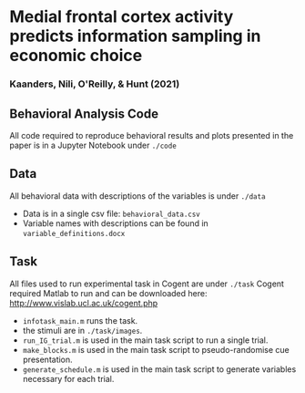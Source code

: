 # Medial frontal cortex activity predicts information sampling in economic choice

### Kaanders, Nili, O'Reilly, & Hunt (2021)

## Behavioral Analysis Code

All code required to reproduce behavioral results and plots presented in the paper is in a Jupyter Notebook under `./code`

## Data

All behavioral data with descriptions of the variables is under `./data`
- Data is in a single csv file: `behavioral_data.csv`
- Variable names with descriptions can be found in `variable_definitions.docx`

## Task

All files used to run experimental task in Cogent are under `./task`
Cogent required Matlab to run and can be downloaded here: http://www.vislab.ucl.ac.uk/cogent.php
- `infotask_main.m` runs the task.
- the stimuli are in `./task/images`.
- `run_IG_trial.m` is used in the main task script to run a single trial.
- `make_blocks.m` is used in the main task script to pseudo-randomise cue presentation.
- `generate_schedule.m` is used in the main task script to generate variables necessary for each trial.
